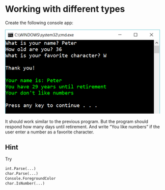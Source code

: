 ﻿# Working with different types

Create the following console app:

![](picture.png)

It should work similar to the previous program. But the program should respond how many days until retirement. And write “You like numbers” if the user enter a number as a favorite character.

## Hint

Try

    int.Parse(...)
    char.Parse(...)
    Console.ForegroundColor
    char.IsNumber(...)
